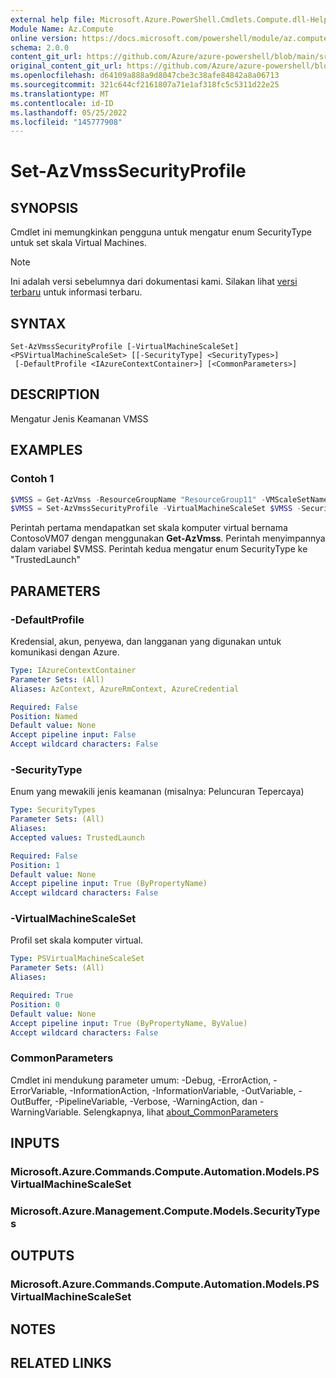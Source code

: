 ```yaml
---
external help file: Microsoft.Azure.PowerShell.Cmdlets.Compute.dll-Help.xml
Module Name: Az.Compute
online version: https://docs.microsoft.com/powershell/module/az.compute/set-azvmsssecurityprofile
schema: 2.0.0
content_git_url: https://github.com/Azure/azure-powershell/blob/main/src/Compute/Compute/help/Set-AzVmssSecurityProfile.md
original_content_git_url: https://github.com/Azure/azure-powershell/blob/main/src/Compute/Compute/help/Set-AzVmssSecurityProfile.md
ms.openlocfilehash: d64109a888a9d8047cbe3c38afe84842a8a06713
ms.sourcegitcommit: 321c644cf2161807a71e1af318fc5c5311d22e25
ms.translationtype: MT
ms.contentlocale: id-ID
ms.lasthandoff: 05/25/2022
ms.locfileid: "145777908"
---
```

# Set-AzVmssSecurityProfile

## SYNOPSIS
Cmdlet ini memungkinkan pengguna untuk mengatur enum SecurityType untuk set skala Virtual Machines.

> [!NOTE]
>Ini adalah versi sebelumnya dari dokumentasi kami. Silakan lihat [versi terbaru](/powershell/module/az.compute/set-azvmsssecurityprofile) untuk informasi terbaru.

## SYNTAX

```
Set-AzVmssSecurityProfile [-VirtualMachineScaleSet] <PSVirtualMachineScaleSet> [[-SecurityType] <SecurityTypes>]
 [-DefaultProfile <IAzureContextContainer>] [<CommonParameters>]
```

## DESCRIPTION
Mengatur Jenis Keamanan VMSS

## EXAMPLES

### Contoh 1
```powershell
$VMSS = Get-AzVmss -ResourceGroupName "ResourceGroup11" -VMScaleSetName "ContosoVM07"
$VMSS = Set-AzVmssSecurityProfile -VirtualMachineScaleSet $VMSS -SecurityType "TrustedLaunch"
```

Perintah pertama mendapatkan set skala komputer virtual bernama ContosoVM07 dengan menggunakan **Get-AzVmss**.
Perintah menyimpannya dalam variabel $VMSS.
Perintah kedua mengatur enum SecurityType ke "TrustedLaunch"

## PARAMETERS

### -DefaultProfile
Kredensial, akun, penyewa, dan langganan yang digunakan untuk komunikasi dengan Azure.

```yaml
Type: IAzureContextContainer
Parameter Sets: (All)
Aliases: AzContext, AzureRmContext, AzureCredential

Required: False
Position: Named
Default value: None
Accept pipeline input: False
Accept wildcard characters: False
```

### -SecurityType
Enum yang mewakili jenis keamanan (misalnya: Peluncuran Tepercaya)

```yaml
Type: SecurityTypes
Parameter Sets: (All)
Aliases:
Accepted values: TrustedLaunch

Required: False
Position: 1
Default value: None
Accept pipeline input: True (ByPropertyName)
Accept wildcard characters: False
```

### -VirtualMachineScaleSet
Profil set skala komputer virtual.

```yaml
Type: PSVirtualMachineScaleSet
Parameter Sets: (All)
Aliases:

Required: True
Position: 0
Default value: None
Accept pipeline input: True (ByPropertyName, ByValue)
Accept wildcard characters: False
```

### CommonParameters
Cmdlet ini mendukung parameter umum: -Debug, -ErrorAction, -ErrorVariable, -InformationAction, -InformationVariable, -OutVariable, -OutBuffer, -PipelineVariable, -Verbose, -WarningAction, dan -WarningVariable. Selengkapnya, lihat [about_CommonParameters](http://go.microsoft.com/fwlink/?LinkID=113216)

## INPUTS

### Microsoft.Azure.Commands.Compute.Automation.Models.PSVirtualMachineScaleSet

### Microsoft.Azure.Management.Compute.Models.SecurityTypes

## OUTPUTS

### Microsoft.Azure.Commands.Compute.Automation.Models.PSVirtualMachineScaleSet

## NOTES

## RELATED LINKS
